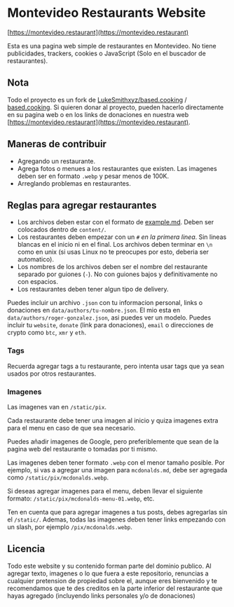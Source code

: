 # Montevideo Restaurants Website

[https://montevideo.restaurant](https://montevideo.restaurant)

Esta es una pagina web simple de restaurantes en Montevideo.
No tiene publicidades, trackers, cookies o JavaScript (Solo en el buscador de
restaurantes).

## Nota

Todo el proyecto es un fork de
[LukeSmithxyz/based.cooking](https://github.com/LukeSmithxyz/based.cooking) /
[based.cooking](https://based.cooking).
Si quieren donar al proyecto, pueden hacerlo directamente en su pagina web o
en los links de donaciones en nuestra web
[https://montevideo.restaurant](https://montevideo.restaurant).

## Maneras de contribuir

- Agregando un restaurante.
- Agrega fotos o menues a los restaurantes que existen. Las imagenes deben ser
  en formato `.webp` y pesar menos de 100K.
- Arreglando problemas en restaurantes.

## Reglas para agregar restaurantes

- Los archivos deben estar con el formato de [example.md](example.md). Deben ser
  colocados dentro de `content/`.
- Los restaurantes deben empezar con un `#` *en la primera linea*. Sin lineas
  blancas en el inicio ni en el final. Los archivos deben terminar en `\n` como
  en unix (si usas Linux no te preocupes por esto, deberia ser automatico).
- Los nombres de los archivos deben ser el nombre del restaurante separado por
  guiones (`-`). No con guiones bajos y definitivamente no con espacios.
- Los restaurantes deben tener algun tipo de delivery.

Puedes incluir un archivo `.json` con tu informacion personal, links o donaciones
en `data/authors/tu-nombre.json`. El mio esta en 
`data/authors/roger-gonzalez.json`, asi puedes ver un modelo. Puedes incluir tu 
`website`, `donate` (link para donaciones), `email` o direcciones de crypto como 
`btc`, `xmr` y `eth`.

### Tags

Recuerda agregar tags a tu restaurante, pero intenta usar tags que ya sean usados 
por otros restaurantes.

### Imagenes

Las imagenes van en `/static/pix`.

Cada restaurante debe tener una imagen al inicio y quiza imagenes extra para el 
menu en caso de que sea necesario.

Puedes añadir imagenes de Google, pero preferiblemente que sean de la pagina web
del restaurante o tomadas por ti mismo.

Las imagenes deben tener formato `.webp` con el menor tamaño posible. Por 
ejemplo, si vas a agregar una imagen para `mcdonalds.md`, debe ser agregada como
`/static/pix/mcdonalds.webp`.

Si deseas agregar imagenes para el menu, deben llevar el siguiente formato:
`/static/pix/mcdonalds-menu-01.webp`, etc.

Ten en cuenta que para agregar imagenes a tus posts, debes agregarlas sin el 
`/static/`. Ademas, todas las imagenes deben tener links empezando con un slash,
por ejemplo `/pix/mcdonalds.webp`.

## Licencia

Todo este website y su contenido forman parte del dominio publico.
Al agregar texto, imagenes o lo que fuera a este repositorio, renuncias a 
cualquier pretension de propiedad sobre el, aunque eres bienvenido y te 
recomendamos que te des creditos en la parte inferior del restaurante que hayas
agregado (incluyendo links personales y/o de donaciones)

